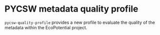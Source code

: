# PYCSW metadata quality profile
``` pycsw-quality-profile ``` provides a new profile to evaluate the quality of the metadata within the EcoPotential project.
